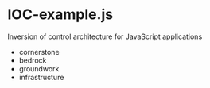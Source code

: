 # IOC-example.js
Inversion of control architecture for JavaScript applications

- cornerstone
- bedrock
- groundwork
- infrastructure
